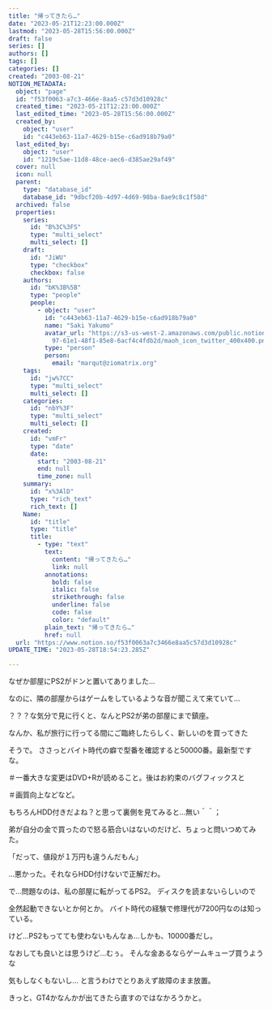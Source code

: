 ```yaml
---
title: "帰ってきたら…"
date: "2023-05-21T12:23:00.000Z"
lastmod: "2023-05-28T15:56:00.000Z"
draft: false
series: []
authors: []
tags: []
categories: []
created: "2003-08-21"
NOTION_METADATA:
  object: "page"
  id: "f53f0063-a7c3-466e-8aa5-c57d3d10928c"
  created_time: "2023-05-21T12:23:00.000Z"
  last_edited_time: "2023-05-28T15:56:00.000Z"
  created_by:
    object: "user"
    id: "c443eb63-11a7-4629-b15e-c6ad918b79a0"
  last_edited_by:
    object: "user"
    id: "1219c5ae-11d8-48ce-aec6-d385ae29af49"
  cover: null
  icon: null
  parent:
    type: "database_id"
    database_id: "9dbcf20b-4d97-4d69-98ba-8ae9c8c1f58d"
  archived: false
  properties:
    series:
      id: "B%3C%3FS"
      type: "multi_select"
      multi_select: []
    draft:
      id: "JiWU"
      type: "checkbox"
      checkbox: false
    authors:
      id: "bK%3B%5B"
      type: "people"
      people:
        - object: "user"
          id: "c443eb63-11a7-4629-b15e-c6ad918b79a0"
          name: "Saki Yakumo"
          avatar_url: "https://s3-us-west-2.amazonaws.com/public.notion-static.com/3ad1c4\
            97-61e1-48f1-85e8-6acf4c4fdb2d/maoh_icon_twitter_400x400.png"
          type: "person"
          person:
            email: "marqut@ziomatrix.org"
    tags:
      id: "jw%7CC"
      type: "multi_select"
      multi_select: []
    categories:
      id: "nbY%3F"
      type: "multi_select"
      multi_select: []
    created:
      id: "vmFr"
      type: "date"
      date:
        start: "2003-08-21"
        end: null
        time_zone: null
    summary:
      id: "x%3AlD"
      type: "rich_text"
      rich_text: []
    Name:
      id: "title"
      type: "title"
      title:
        - type: "text"
          text:
            content: "帰ってきたら…"
            link: null
          annotations:
            bold: false
            italic: false
            strikethrough: false
            underline: false
            code: false
            color: "default"
          plain_text: "帰ってきたら…"
          href: null
  url: "https://www.notion.so/f53f0063a7c3466e8aa5c57d3d10928c"
UPDATE_TIME: "2023-05-28T18:54:23.285Z"

---
```

<link rel="stylesheet" href="https://cdn.jsdelivr.net/npm/katex@0.16.2/dist/katex.min.css" integrity="sha384-bYdxxUwYipFNohQlHt0bjN/LCpueqWz13HufFEV1SUatKs1cm4L6fFgCi1jT643X" crossorigin="anonymous">


なぜか部屋にPS2がドンと置いてありました…


なのに、隣の部屋からはゲームをしているような音が聞こえて来ていて…


？？？な気分で見に行くと、なんとPS2が弟の部屋にまで鎮座。


なんか、私が旅行に行ってる間にご臨終したらしく、新しいのを買ってきた


そうで。 ささっとバイト時代の癖で型番を確認すると50000番。最新型ですな。


＃一番大きな変更はDVD+Rが読めること。後はお約束のバグフィックスと


＃画質向上などなど。


もちろんHDD付きだよね？と思って裏側を見てみると…無い＾＾；


弟が自分の金で買ったので怒る筋合いはないのだけど、ちょっと問いつめてみた。


「だって、値段が１万円も違うんだもん」


…悪かった。それならHDD付けないで正解だわ。


で…問題なのは、私の部屋に転がってるPS2。 ディスクを読まないらしいので


全然起動できないとか何とか。 バイト時代の経験で修理代が7200円なのは知っている。


けど…PS2もってても使わないもんなぁ…しかも、10000番だし。


なおしても良いとは思うけど…むぅ。 そんな金あるならゲームキューブ買うような


気もしなくもないし… と言うわけでとりあえず故障のまま放置。


きっと、GT4かなんかが出てきたら直すのではなかろうかと。

